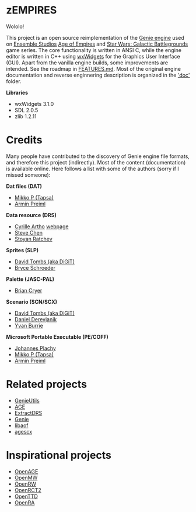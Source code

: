 # zEMPIRES
Wololo!

This project is an open source reimplementation of the [Genie engine](https://en.wikipedia.org/wiki/Genie_Engine) used on [Ensemble Studios](http://www.ensemblestudios.com/) [Age of Empires](https://en.wikipedia.org/wiki/Age_of_Empires_(video_game)) and [Star Wars: Galactic Battlegrounds](https://en.wikipedia.org/wiki/Star_Wars:_Galactic_Battlegrounds) game series. The core functionality is written in ANSI C, while the engine editor is written in C++ using [wxWidgets](https://www.wxwidgets.org/) for the Graphics User Interface (GUI). Apart from the vanilla engine builds, some improvements are intended. See the roadmap in [FEATURES.md](FEATURES.md). Most of the original engine documentation and reverse enginnering description is organized in the ['doc'](doc/) folder.

**Libraries**

- wxWidgets 3.1.0
- SDL 2.0.5
- zlib 1.2.11

# Credits

Many people have contributed to the discovery of Genie engine file formats, and therefore this project (indirectly). Most of the content (documentation) is available online. Here follows a list with some of the authors (sorry if I missed someone):

**Dat files (DAT)**

* [Mikko P (Tapsa)](https://github.com/Tapsa)
* [Armin Preiml](https://github.com/apreiml)

**Data resource (DRS)**

* [Cyrille Artho](telcontar@mordor.ch) [webpage](http://artho.com/age/index.html)
* [Steve Chen](slchen@qte.net)
* [Stoyan Ratchev](sratchev@mail.techno-link.com)

**Sprites (SLP)**

* [David Tombs (aka DiGiT)](http://sporadicspec.blogspot.com/)
* [Bryce Schroeder](bryce@lanset.com)

**Palette (JASC-PAL)**

* [Brian Cryer](brian@cryer.co.uk)

**Scenario (SCN/SCX)**

* [David Tombs (aka DiGiT)](http://sporadicspec.blogspot.com/)
* [Daniel Derevjanik](http://www.st.fmph.uniba.sk/~derevjanik7/)
* [Yvan Burrie](https://github.com/yvan-burrie)

**Microsoft Portable Executable (PE/COFF)**

* [Johannes Plachy](jplachy@jps.at)
* [Mikko P (Tapsa)](https://github.com/Tapsa)
* [Armin Preiml](https://github.com/apreiml)

# Related projects

- [GenieUtils](https://github.com/Tapsa/genieutils)
- [AGE](https://github.com/Tapsa/AGE)
- [ExtractDRS](https://github.com/LordAro/ExtractDRS)
- [Genie](https://github.com/fredreichbier/genie)
- [libaof](https://github.com/chrisforbes/libaof)
- [agescx](https://github.com/dderevjanik/agescx)

# Inspirational projects

- [OpenAGE](https://github.com/SFTtech/openage)
- [OpenMW](https://github.com/OpenMW/openmw)
- [OpenRW](https://github.com/rwengine/openrw)
- [OpenRCT2](https://github.com/OpenRCT2/OpenRCT2)
- [OpenTTD](https://github.com/OpenTTD/OpenTTD)
- [OpenRA](https://github.com/OpenRA/OpenRA)
